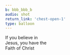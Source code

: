 ```yaml
---
b: bbb_bbb_b
audio: shot
return_link: 'chest-open-1'
type: balloon
---
```

If you believe in<br>
Jesus, you have the<br>
Faith of Christ
